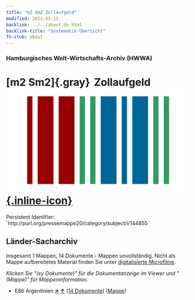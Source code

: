 ```yaml
---
title: "m2 Sm2 Zollaufgeld"
modified: 2021-03-13
backlink: ../../about.de.html
backlink-title: "Systematik-Übersicht"
fn-stub: about
---
```


### Hamburgisches Welt-Wirtschafts-Archiv (HWWA)

# [m2 Sm2]{.gray}&#8201; Zollaufgeld &#160; [![Wikidata](/images/Wikidata-logo.svg "Wikidata"){.inline-icon}](http://www.wikidata.org/entity/Q104700307)

<div class="hint">Persistent Identifier: `http://purl.org/pressemappe20/category/subject/i/144855`</div>







## Länder-Sacharchiv




Insgesamt 1 Mappen, 14 Dokumente - Mappen unvollständig.
Nicht als Mappe aufbereitetes Material finden Sie unter [digitalisierte Microfilme](/film/h1_sh.de.html).

_Klicken Sie "(xy Dokumente)" für die Dokumentanzeige im Viewer und "(Mappe)" für Mappeninformation._



- E86 Argentinien [**&nearr;**](../../../geo/i/141692/about.de.html "Argentinien (alle Mappen)") [**&uarr;**](../../../geo/about.de.html#E86 "Ländersystematik") (<a href="https://pm20.zbw.eu/iiifview/folder/sh/141692,144855" title="über: Argentinien : Zollaufgeld" target="_blank">14 Dokumente</a>) ([Mappe](../../../../folder/sh/1416xx/141692/1448xx/144855/about.de.html))








